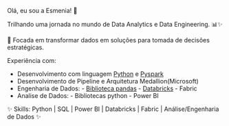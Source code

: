 Olá, eu sou a Esmenia! 🌟

Trilhando uma jornada no mundo de Data Analytics e Data Engineering. 📊✨

🌈 Focada em transformar dados em soluções para tomada de decisões estratégicas. 

Experiência com:
- Desenvolvimento com linguagem [Python](https://github.com/esmenia-coutinho/python) e [Pyspark](https://github.com/esmenia-coutinho/Databricks_Engenharia_de_Dados/blob/main/006_Consultas_Pyspark.ipynb)
- Desenvolvimento de Pipeline e Arquitetura Medallion(Microsoft)
- Engenharia de Dados:
      - [Biblioteca pandas](https://github.com/esmenia-coutinho/Pandas_Engenharia_Dados.git)
      - [Databricks](https://github.com/esmenia-coutinho/Databricks_Engenharia_de_Dados.git)
      - Fabric
- Analise de Dados:
      - Bibliotecas python
      - Power BI
  


✨ Skills: Python | SQL | Power BI | Databricks | Fabric |  Análise/Engenharia de Dados ✨

<!---
esmenia-coutinho/esmenia-coutinho is a ✨ special ✨ repository because its `README.md` (this file) appears on your GitHub profile.
You can click the Preview link to take a look at your changes.
--->
